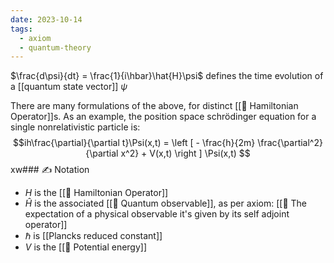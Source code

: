 ```yaml
---
date: 2023-10-14
tags:
  - axiom
  - quantum-theory
---
```

$\frac{d\psi}{dt} = \frac{1}{i\hbar}\hat{H}\psi$ defines the time evolution of a [[quantum state vector]] $\psi$

There are many formulations of the above, for distinct [[📘 Hamiltonian Operator]]s. As an example, the position space schrödinger equation for a single nonrelativistic particle is: $$ih\frac{\partial}{\partial t}\Psi(x,t) = \left [ - \frac{h}{2m} \frac{\partial^2}{\partial x^2} + V(x,t) \right ] \Psi(x,t) $$
xw### ✍️ Notation
- $H$ is the [[📘 Hamiltonian Operator]] 
- $\hat{H}$ is the associated [[📘 Quantum observable]], as per axiom: [[📕 The expectation of a physical observable it's given by its self adjoint operator]]
- $\hbar$ is [[Plancks reduced constant]]
- $V$ is the [[📘 Potential energy]]